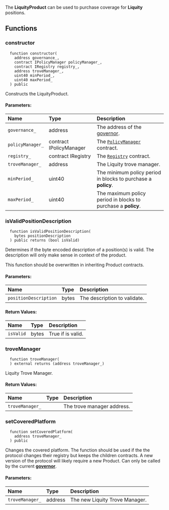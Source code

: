 The **LiquityProduct** can be used to purchase coverage for **Liquity** positions.


## Functions
### constructor
```solidity
  function constructor(
    address governance_,
    contract IPolicyManager policyManager_,
    contract IRegistry registry_,
    address troveManager_,
    uint40 minPeriod_,
    uint40 maxPeriod_
  ) public
```
Constructs the LiquityProduct.


#### Parameters:
| Name | Type | Description                                                          |
| :--- | :--- | :------------------------------------------------------------------- |
|`governance_` | address | The address of the [governor](/docs/user-docs/Governance).
|`policyManager_` | contract IPolicyManager | The [`PolicyManager`](../PolicyManager) contract.
|`registry_` | contract IRegistry | The [`Registry`](../Registry) contract.
|`troveManager_` | address | The Liquity trove manager.
|`minPeriod_` | uint40 | The minimum policy period in blocks to purchase a **policy**.
|`maxPeriod_` | uint40 | The maximum policy period in blocks to purchase a **policy**.

### isValidPositionDescription
```solidity
  function isValidPositionDescription(
    bytes positionDescription
  ) public returns (bool isValid)
```
Determines if the byte encoded description of a position(s) is valid.
The description will only make sense in context of the product.

This function should be overwritten in inheriting Product contracts.

#### Parameters:
| Name | Type | Description                                                          |
| :--- | :--- | :------------------------------------------------------------------- |
|`positionDescription` | bytes | The description to validate.

#### Return Values:
| Name                           | Type          | Description                                                                  |
| :----------------------------- | :------------ | :--------------------------------------------------------------------------- |
|`isValid`| bytes | True if is valid.
### troveManager
```solidity
  function troveManager(
  ) external returns (address troveManager_)
```
Liquity Trove Manager.



#### Return Values:
| Name                           | Type          | Description                                                                  |
| :----------------------------- | :------------ | :--------------------------------------------------------------------------- |
|`troveManager_`|  | The trove manager address.
### setCoveredPlatform
```solidity
  function setCoveredPlatform(
    address troveManager_
  ) public
```
Changes the covered platform.
The function should be used if the the protocol changes their registry but keeps the children contracts.
A new version of the protocol will likely require a new Product.
Can only be called by the current [**governor**](/docs/user-docs/Governance).


#### Parameters:
| Name | Type | Description                                                          |
| :--- | :--- | :------------------------------------------------------------------- |
|`troveManager_` | address | The new Liquity Trove Manager.

